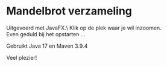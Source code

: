 # Mandelbrot verzameling
Uitgevoerd met JavaFX.\ 
Klik op de plek waar je wil inzoomen.\
Even geduld bij het opstarten ...

Gebruikt Java 17 en Maven 3.9.4

Veel plezier!